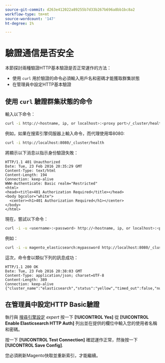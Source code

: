```yaml
---
source-git-commit: d263e412022a89255b7d33b267b696a8bb1bc8a2
workflow-type: tm+mt
source-wordcount: '147'
ht-degree: 1%

---
```

# 驗證通信是否安全

本節探討兩種驗證HTTP基本驗證是否正常運作的方法：

* 使用 `curl` 用於驗證的命令必須輸入用戶名和密碼才能獲取群集狀態
* 在管理員中設定HTTP基本驗證

## 使用 `curl` 驗證群集狀態的命令

輸入以下命令：

```bash
curl -i http://<hostname, ip, or localhost>:<proxy port>/_cluster/health
```

例如，如果在搜索引擎伺服器上輸入命令，而代理使用埠8080:

```bash
curl -i http://localhost:8080/_cluster/health
```

將顯示以下消息以指示身份驗證失敗：

```terminal
HTTP/1.1 401 Unauthorized
Date: Tue, 23 Feb 2016 20:35:29 GMT
Content-Type: text/html
Content-Length: 194
Connection: keep-alive
WWW-Authenticate: Basic realm="Restricted"
<html>
<head><title>401 Authorization Required</title></head>
<body bgcolor="white">
  <center><h1>401 Authorization Required</h1></center>
</body>
</html>
```

現在，嘗試以下命令：

```bash
curl -i -u <username>:<password> http://<hostname, ip, or localhost>:<proxy port>/_cluster/health
```

例如：

```bash
curl -i -u magento_elasticsearch:mypassword http://localhost:8080/_cluster/health
```

這次，命令會以類似下列的訊息成功：

```terminal
HTTP/1.1 200 OK
Date: Tue, 23 Feb 2016 20:38:03 GMT
Content-Type: application/json; charset=UTF-8
Content-Length: 389
Connection: keep-alive
{"cluster_name":"elasticsearch","status":"yellow","timed_out":false,"number_of_nodes":1,"number_of_data_nodes":1,"active_primary_shards":5,"active_shards":5,"relocating_shards":0,"initializing_shards":0,"unassigned_shards":5,"delayed_unassigned_shards":0,"number_of_pending_tasks":0,"number_of_in_flight_fetch":0,"task_max_waiting_in_queue_millis":0,"active_shards_percent_as_number":50.0}
```

## 在管理員中設定HTTP Basic驗證

執行與 [搜尋引擎設定](../configuration/search/configure-search-engine.md) *expert* 按一下 **[!UICONTROL Yes]** 從 **[!UICONTROL Enable Elasticsearch HTTP Auth]** 列出並在提供的欄位中輸入您的使用者名稱和密碼。

按一下 **[!UICONTROL Test Connection]** 確認運作正常，然後按一下 **[!UICONTROL Save Config]**.

您必須刷新Magento快取並重新索引，才能繼續。
